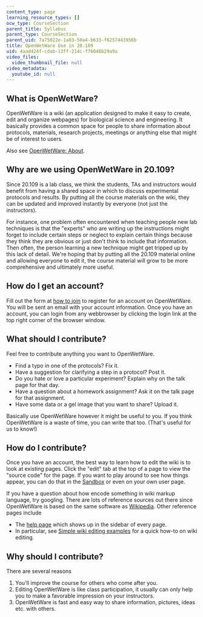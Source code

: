 ```yaml
---
content_type: page
learning_resource_types: []
ocw_type: CourseSection
parent_title: Syllabus
parent_type: CourseSection
parent_uid: 7a75822e-1a83-50a4-b633-f6257443956b
title: OpenWetWare Use in 20.109
uid: 4aad424f-cdab-13ff-214c-f76048b29a9a
video_files:
  video_thumbnail_file: null
video_metadata:
  youtube_id: null
---
```


What is OpenWetWare?
--------------------

OpenWetWare is a wiki (an application designed to make it easy to create, edit and organize webpages) for biological science and engineering. It basically provides a common space for people to share information about protocols, materials, research projects, meetings or anything else that might be of interest to users.

Also see [OpenWetWare: About](http://openwetware.org/wiki/OpenWetWare:About).

Why are we using OpenWetWare in 20.109?
---------------------------------------

Since 20.109 is a lab class, we think the students, TAs and instructors would benefit from having a shared space in which to discuss experimental protocols and results. By putting all the course materials on the wiki, they can be updated and improved instantly by everyone (not just the instructors).

For instance, one problem often encountered when teaching people new lab techniques is that the "experts" who are writing up the instructions might forget to include certain steps or neglect to explain certain things because they think they are obvious or just don't think to include that information. Then often, the person learning a new technique might get tripped up by this lack of detail. We're hoping that by putting all the 20.109 material online and allowing everyone to edit it, the course material will grow to be more comprehensive and ultimately more useful.

How do I get an account?
------------------------

Fill out the form at [how to join](http://openwetware.org/wiki/OpenWetWare:How_to_join) to register for an account on OpenWetWare. You will be sent an email with your account information. Once you have an account, you can login from any webbrowser by clicking the login link at the top right corner of the browser window.

What should I contribute?
-------------------------

Feel free to contribute anything you want to OpenWetWare.

*   Find a typo in one of the protocols? Fix it.
*   Have a suggestion for clarifying a step in a protocol? Post it.
*   Do you hate or love a particular experiment? Explain why on the talk page for that day.
*   Have a question about a homework assignment? Ask it on the talk page for that assignment.
*   Have some data or a gel image that you want to share? Upload it.

Basically use OpenWetWare however it might be useful to you. If you think OpenWetWare is a waste of time, you can write that too. (That's useful for us to know!)

How do I contribute?
--------------------

Once you have an account, the best way to learn how to edit the wiki is to look at existing pages. Click the "edit" tab at the top of a page to view the "source code" for the page. If you want to play around to see how things appear, you can do that in the [Sandbox](http://openwetware.org/wiki/Sandbox) or even on your own user page.

If you have a question about how encode something in wiki markup language, try googling. There are lots of reference sources out there since OpenWetWare is based on the same software as [Wikipedia](http://en.wikipedia.org/wiki/Main_Page). Other reference pages include

*   The [help page](http://openwetware.org/wiki/Help:Contents) which shows up in the sidebar of every page.
*   In particular, see [Simple wiki editing examples](http://openwetware.org/wiki/Simple_wiki_editing_examples) for a quick how-to on wiki editing.

Why should I contribute?
------------------------

There are several reasons

1.  You'll improve the course for others who come after you.
2.  Editing OpenWetWare is like class participation, it usually can only help you to make a favorable impression on your instructors.
3.  OpenWetWare is fast and easy way to share information, pictures, ideas etc. with others.
